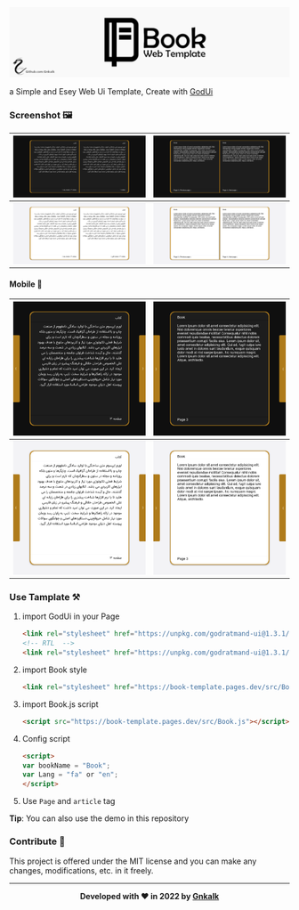 ![Banner](./banner.png)

a Simple and Esey Web Ui Template, Create with [GodUi](https://github.com/GodratmandProject/GodUi)

### Screenshot 🖼

|![Screenshot](./ScreenShots/1.png)|![Screenshot](./ScreenShots/2.png)|
|---|---|
|![Screenshot](./ScreenShots/3.png)|![Screenshot](./ScreenShots/4.png)|

#### Mobile 📱

|![Screenshot](./ScreenShots/5.png)|![Screenshot](./ScreenShots/6.png)|
|---|---|
|![Screenshot](./ScreenShots/7.png)|![Screenshot](./ScreenShots/8.png)|

### Use Tamplate ⚒

1. import GodUi in your Page
    ```html
    <link rel="stylesheet" href="https://unpkg.com/godratmand-ui@1.3.1/build/GodUi.min.css">
    <!-- RTL  -->
    <link rel="stylesheet" href="https://unpkg.com/godratmand-ui@1.3.1/build/GodUi.rtl.min.css">
    ```
2. import Book style
    ```html
    <link rel="stylesheet" href="https://book-template.pages.dev/src/Book.css">
    ```
3. import Book.js script
    ```html
    <script src="https://book-template.pages.dev/src/Book.js"></script>
    ```
4. Config script
    ```html
    <script>
    var bookName = "Book";
    var Lang = "fa" or "en";
    </script>
    ```
5. Use `Page` and `article` tag

**Tip**: You can also use the demo in this repository

### Contribute 🤝

This project is offered under the MIT license and you can make any changes, modifications, etc. in it freely.

---

<div align="center">

**Developed with ❤️ in 2022 by [Gnkalk](https://github.com/Gnkalk)**

</div>
